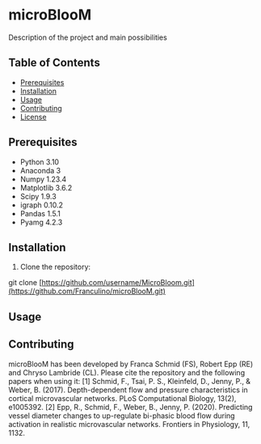 # microBlooM

Description of the project and main possibilities

 

## Table of Contents
- [Prerequisites](#prerequisites)
- [Installation](#installation)
- [Usage](#usage)
- [Contributing](#contributing)
- [License](#license)


## Prerequisites
- Python 3.10
- Anaconda 3 
- Numpy 1.23.4
- Matplotlib 3.6.2
- Scipy 1.9.3
- igraph 0.10.2
- Pandas 1.5.1
- Pyamg 4.2.3

## Installation
1. Clone the repository:

git clone [https://github.com/username/MicroBloom.git](https://github.com/Franculino/microBlooM.git)

## Usage

## Contributing
microBlooM has been developed by Franca Schmid (FS), Robert Epp (RE) and Chryso Lambride (CL). Please cite the repository and the following papers when using it:
[1] Schmid, F., Tsai, P. S., Kleinfeld, D., Jenny, P., & Weber, B. (2017). Depth-dependent flow and pressure characteristics in cortical microvascular networks. PLoS Computational Biology, 13(2), e1005392.
[2] Epp, R., Schmid, F., Weber, B., Jenny, P. (2020). Predicting vessel diameter changes to up-regulate bi-phasic blood flow during activation in realistic microvascular networks. Frontiers in Physiology, 11, 1132.  
